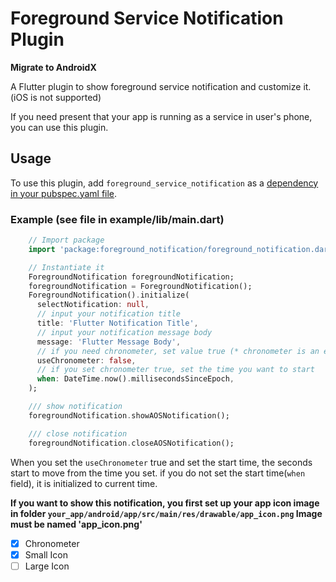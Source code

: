 # Foreground Service Notification Plugin

**Migrate to AndroidX**

A Flutter plugin to show foreground service notification and customize it. (iOS is not supported)

If you need present that your app is running as a service in user's phone, you can use this plugin.

## Usage
To use this plugin, add `foreground_service_notification` as a [dependency in your pubspec.yaml file](https://flutter.io/platform-plugins/).

### Example (see file in example/lib/main.dart)

``` dart
    // Import package
    import 'package:foreground_notification/foreground_notification.dart';

    // Instantiate it
    ForegroundNotification foregroundNotification;
    foregroundNotification = ForegroundNotification();
    ForegroundNotification().initialize(
      selectNotification: null,
      // input your notification title
      title: 'Flutter Notification Title',
      // input your notification message body
      message: 'Flutter Message Body',
      // if you need chronometer, set value true (* chronometer is an extremely accurate clock)
      useChronometer: false,
      // if you set chronometer true, set the time you want to start
      when: DateTime.now().millisecondsSinceEpoch,
    );

    /// show notification
    foregroundNotification.showAOSNotification();

    /// close notification
    foregroundNotification.closeAOSNotification();
```

When you set the `useChronometer` true and set the start time, the seconds start to move from the time you set.
if you do not set the start time(`when` field), it is initialized to current time.

**If you want to show this notification, you first set up your app icon image in folder `your_app/android/app/src/main/res/drawable/app_icon.png`
Image must be named 'app_icon.png'**

 - [x] Chronometer
 - [x] Small Icon
 - [ ] Large Icon
